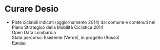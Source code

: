 # Curare Desio

* Piste ciclabili indicati (aggiornamento 2014) dal comune e contenuti nel Piano Strategico della Mobilità Ciclistica 2014  
Open Data Lombardia  
Stato percorso: Esistente (Verde), in progetto (Rosso)  
[Pagina](https://github.com/ipersoft/curaredesio/blob/master/pisteciclabilidesio.geojson)

